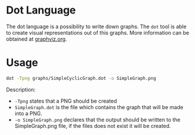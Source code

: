 # Dot Language

The dot language is a possibility to write down graphs.
The `dot` tool is able to create visual representations out of this graphs.
More information can be obtained at [graphviz.org](https://www.graphviz.org/).

# Usage

```bash
dot -Tpng graphs/SimpleCyclicGraph.dot -o SimpleGraph.png
```

Description:
* `-Tpng` states that a PNG should be created
* `SimpleGraph.dot` is the file which contains the graph that will be made into a PNG.
* `-o SimpleGraph.png` declares that the output should be written to the SimpleGraph.png file, if the files does not exist it will be created.
